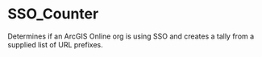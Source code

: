 # SSO_Counter
Determines if an ArcGIS Online org is using SSO and creates a tally from a supplied list of URL prefixes.
